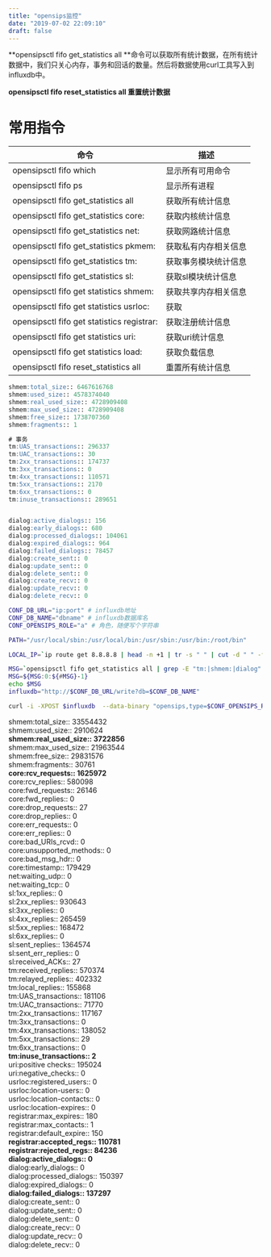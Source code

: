 ```yaml
---
title: "opensips监控"
date: "2019-07-02 22:09:10"
draft: false
---
```

**opensipsctl fifo get_statistics all **命令可以获取所有统计数据，在所有统计数据中，我们只关心内存，事务和回话的数量。然后将数据使用curl工具写入到influxdb中。

**opensipsctl fifo reset_statistics all 重置统计数据**


# 常用指令

| 命令 | 描述 |
| --- | --- |
| opensipsctl fifo which | 显示所有可用命令 |
| opensipsctl fifo ps | 显示所有进程 |
| opensipsctl fifo get_statistics all | 获取所有统计信息 |
| opensipsctl fifo get_statistics core: | 获取内核统计信息 |
| opensipsctl fifo get_statistics net: | 获取网路统计信息 |
| opensipsctl fifo get_statistics pkmem: | 获取私有内存相关信息 |
| opensipsctl fifo get_statistics tm: | 获取事务模块统计信息 |
| opensipsctl fifo get_statistics sl: | 获取sl模块统计信息 |
| opensipsctl fifo get statistics shmem: | 获取共享内存相关信息 |
| opensipsctl fifo get statistics usrloc: | 获取 |
| opensipsctl fifo get statistics registrar: | 获取注册统计信息 |
| opensipsctl fifo get statistics uri: | 获取uri统计信息 |
| opensipsctl fifo get statistics load: | 获取负载信息 |
| opensipsctl fifo reset_statistics all | 重置所有统计信息 |




```sql
shmem:total_size:: 6467616768
shmem:used_size:: 4578374040
shmem:real_used_size:: 4728909408
shmem:max_used_size:: 4728909408
shmem:free_size:: 1738707360
shmem:fragments:: 1

# 事务
tm:UAS_transactions:: 296337
tm:UAC_transactions:: 30
tm:2xx_transactions:: 174737
tm:3xx_transactions:: 0
tm:4xx_transactions:: 110571
tm:5xx_transactions:: 2170
tm:6xx_transactions:: 0
tm:inuse_transactions:: 289651


dialog:active_dialogs:: 156
dialog:early_dialogs:: 680
dialog:processed_dialogs:: 104061
dialog:expired_dialogs:: 964
dialog:failed_dialogs:: 78457
dialog:create_sent:: 0
dialog:update_sent:: 0
dialog:delete_sent:: 0
dialog:create_recv:: 0
dialog:update_recv:: 0
dialog:delete_recv:: 0
```



```bash
CONF_DB_URL="ip:port" # influxdb地址
CONF_DB_NAME="dbname" # influxdb数据库名
CONF_OPENSIPS_ROLE="a" # 角色，随便写个字符串

PATH="/usr/local/sbin:/usr/local/bin:/usr/sbin:/usr/bin:/root/bin"

LOCAL_IP=`ip route get 8.8.8.8 | head -n +1 | tr -s " " | cut -d " " -f 7`

MSG=`opensipsctl fifo get_statistics all | grep -E "tm:|shmem:|dialog" | awk -F ':: ' 'BEGIN{OFS="=";ORS=","} {print $1,$2}' | sed 's/[-:.]/_/g'`
MSG=${MSG:0:${#MSG}-1}
echo $MSG
influxdb="http://$CONF_DB_URL/write?db=$CONF_DB_NAME"

curl -i -XPOST $influxdb  --data-binary "opensips,type=$CONF_OPENSIPS_ROLE,ip=$LOCAL_IP $MSG"
```

shmem:total_size:: 33554432<br />shmem:used_size:: 2910624<br />**shmem:real_used_size:: 3722856**<br />shmem:max_used_size:: 21963544<br />shmem:free_size:: 29831576<br />shmem:fragments:: 30761<br />**core:rcv_requests:: 1625972**<br />core:rcv_replies:: 580098<br />core:fwd_requests:: 26146<br />core:fwd_replies:: 0<br />core:drop_requests:: 27<br />core:drop_replies:: 0<br />core:err_requests:: 0<br />core:err_replies:: 0<br />core:bad_URIs_rcvd:: 0<br />core:unsupported_methods:: 0<br />core:bad_msg_hdr:: 0<br />core:timestamp:: 179429<br />net:waiting_udp:: 0<br />net:waiting_tcp:: 0<br />sl:1xx_replies:: 0<br />sl:2xx_replies:: 930643<br />sl:3xx_replies:: 0<br />sl:4xx_replies:: 265459<br />sl:5xx_replies:: 168472<br />sl:6xx_replies:: 0<br />sl:sent_replies:: 1364574<br />sl:sent_err_replies:: 0<br />sl:received_ACKs:: 27<br />tm:received_replies:: 570374<br />tm:relayed_replies:: 402332<br />tm:local_replies:: 155868<br />tm:UAS_transactions:: 181106<br />tm:UAC_transactions:: 71770<br />tm:2xx_transactions:: 117167<br />tm:3xx_transactions:: 0<br />tm:4xx_transactions:: 138052<br />tm:5xx_transactions:: 29<br />tm:6xx_transactions:: 0<br />**tm:inuse_transactions:: 2**<br />uri:positive checks:: 195024<br />uri:negative_checks:: 0<br />usrloc:registered_users:: 0<br />usrloc:location-users:: 0<br />usrloc:location-contacts:: 0<br />usrloc:location-expires:: 0<br />registrar:max_expires:: 180<br />registrar:max_contacts:: 1<br />registrar:default_expire:: 150<br />**registrar:accepted_regs:: 110781**<br />**registrar:rejected_regs:: 84236**<br />**dialog:active_dialogs:: 0**<br />dialog:early_dialogs:: 0<br />dialog:processed_dialogs:: 150397<br />dialog:expired_dialogs:: 0<br />**dialog:failed_dialogs:: 137297**<br />dialog:create_sent:: 0<br />dialog:update_sent:: 0<br />dialog:delete_sent:: 0<br />dialog:create_recv:: 0<br />dialog:update_recv:: 0<br />dialog:delete_recv:: 0


